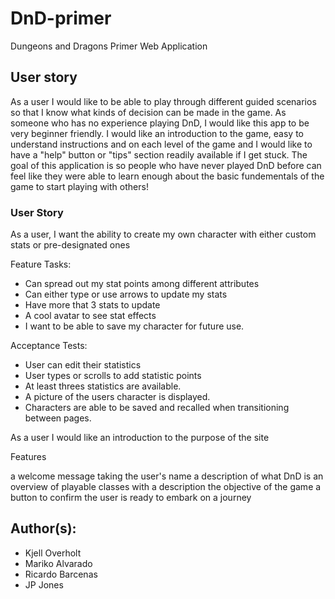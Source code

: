 # DnD-primer

Dungeons and Dragons Primer Web Application


## User story

As a user I would like to be able to play through different guided scenarios so that I know what kinds of decision can be made in the game. As someone who has no experience playing DnD, I would like this app to be very beginner friendly. I would like an introduction to the game, easy to understand instructions and on each level of the game and I would like to have a "help" button or "tips" section readily available if I get stuck. The goal of this application is so people who have never played DnD before can feel like they were able to learn enough about the basic fundementals of the game to start playing with others!

### User Story

As a user, I want the ability to create my own character with either custom stats or pre-designated ones

Feature Tasks:

+ Can spread out my stat points among different attributes
+ Can either type or use arrows to update my stats
+ Have more that 3 stats to update
+ A cool avatar to see stat effects
+ I want to be able to save my character for future use.

Acceptance Tests:

+ User can edit their statistics
+ User types or scrolls to add statistic points
+ At least threes statistics  are available.
+ A picture of the users character is displayed.
+ Characters are able to be saved and recalled when transitioning between pages.

As a user I would like an introduction to the purpose of the site

Features

a welcome message taking the user's name
a description of what DnD is
an overview of playable classes with a description
the objective of the game
a button to confirm the user is ready to embark on a journey


## Author(s): 
+ Kjell Overholt
+ Mariko Alvarado
+ Ricardo Barcenas
+ JP Jones


